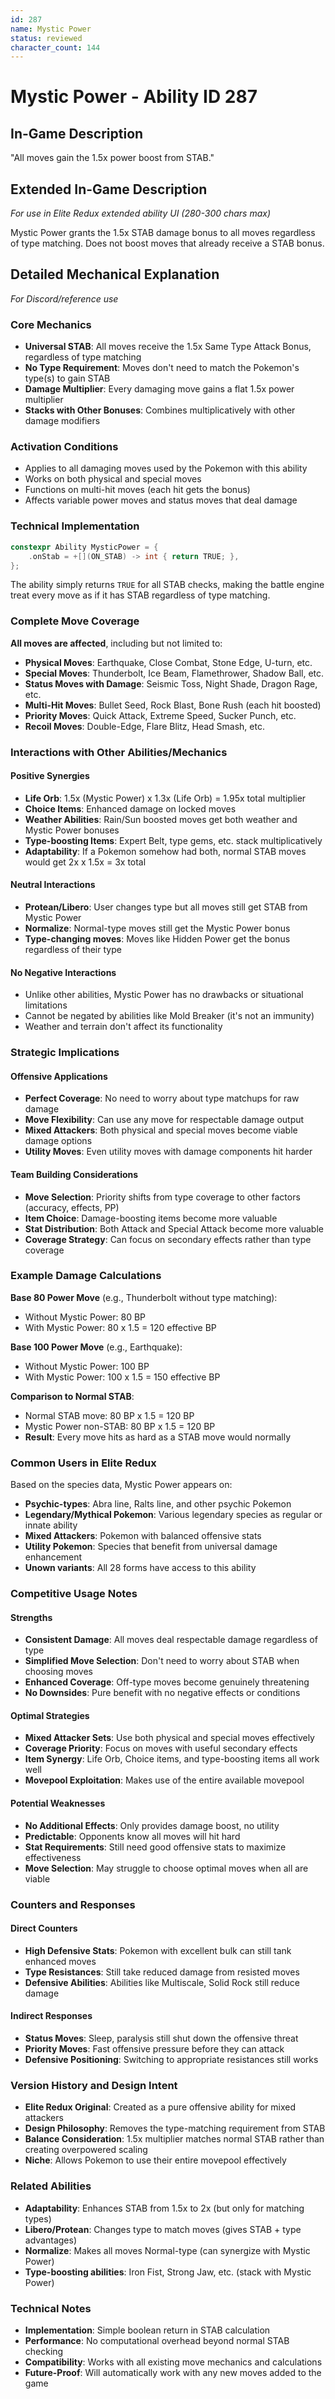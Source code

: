 ```yaml
---
id: 287
name: Mystic Power
status: reviewed
character_count: 144
---
```


# Mystic Power - Ability ID 287

## In-Game Description
"All moves gain the 1.5x power boost from STAB."

## Extended In-Game Description
*For use in Elite Redux extended ability UI (280-300 chars max)*

Mystic Power grants the 1.5x STAB damage bonus to all moves regardless of type matching. Does not boost moves that already receive a STAB bonus.

## Detailed Mechanical Explanation
*For Discord/reference use*

### Core Mechanics
- **Universal STAB**: All moves receive the 1.5x Same Type Attack Bonus, regardless of type matching
- **No Type Requirement**: Moves don't need to match the Pokemon's type(s) to gain STAB
- **Damage Multiplier**: Every damaging move gains a flat 1.5x power multiplier
- **Stacks with Other Bonuses**: Combines multiplicatively with other damage modifiers

### Activation Conditions
- Applies to all damaging moves used by the Pokemon with this ability
- Works on both physical and special moves
- Functions on multi-hit moves (each hit gets the bonus)
- Affects variable power moves and status moves that deal damage

### Technical Implementation
```cpp
constexpr Ability MysticPower = {
    .onStab = +[](ON_STAB) -> int { return TRUE; },
};
```

The ability simply returns `TRUE` for all STAB checks, making the battle engine treat every move as if it has STAB regardless of type matching.

### Complete Move Coverage
**All moves are affected**, including but not limited to:
- **Physical Moves**: Earthquake, Close Combat, Stone Edge, U-turn, etc.
- **Special Moves**: Thunderbolt, Ice Beam, Flamethrower, Shadow Ball, etc.
- **Status Moves with Damage**: Seismic Toss, Night Shade, Dragon Rage, etc.
- **Multi-Hit Moves**: Bullet Seed, Rock Blast, Bone Rush (each hit boosted)
- **Priority Moves**: Quick Attack, Extreme Speed, Sucker Punch, etc.
- **Recoil Moves**: Double-Edge, Flare Blitz, Head Smash, etc.

### Interactions with Other Abilities/Mechanics

#### Positive Synergies
- **Life Orb**: 1.5x (Mystic Power) x 1.3x (Life Orb) = 1.95x total multiplier
- **Choice Items**: Enhanced damage on locked moves
- **Weather Abilities**: Rain/Sun boosted moves get both weather and Mystic Power bonuses
- **Type-boosting Items**: Expert Belt, type gems, etc. stack multiplicatively
- **Adaptability**: If a Pokemon somehow had both, normal STAB moves would get 2x x 1.5x = 3x total

#### Neutral Interactions
- **Protean/Libero**: User changes type but all moves still get STAB from Mystic Power
- **Normalize**: Normal-type moves still get the Mystic Power bonus
- **Type-changing moves**: Moves like Hidden Power get the bonus regardless of their type

#### No Negative Interactions
- Unlike other abilities, Mystic Power has no drawbacks or situational limitations
- Cannot be negated by abilities like Mold Breaker (it's not an immunity)
- Weather and terrain don't affect its functionality

### Strategic Implications

#### Offensive Applications
- **Perfect Coverage**: No need to worry about type matchups for raw damage
- **Move Flexibility**: Can use any move for respectable damage output
- **Mixed Attackers**: Both physical and special moves become viable damage options
- **Utility Moves**: Even utility moves with damage components hit harder

#### Team Building Considerations
- **Move Selection**: Priority shifts from type coverage to other factors (accuracy, effects, PP)
- **Item Choice**: Damage-boosting items become more valuable
- **Stat Distribution**: Both Attack and Special Attack become more valuable
- **Coverage Strategy**: Can focus on secondary effects rather than type coverage

### Example Damage Calculations

**Base 80 Power Move** (e.g., Thunderbolt without type matching):
- Without Mystic Power: 80 BP
- With Mystic Power: 80 x 1.5 = 120 effective BP

**Base 100 Power Move** (e.g., Earthquake):
- Without Mystic Power: 100 BP  
- With Mystic Power: 100 x 1.5 = 150 effective BP

**Comparison to Normal STAB**:
- Normal STAB move: 80 BP x 1.5 = 120 BP
- Mystic Power non-STAB: 80 BP x 1.5 = 120 BP
- **Result**: Every move hits as hard as a STAB move would normally

### Common Users in Elite Redux
Based on the species data, Mystic Power appears on:
- **Psychic-types**: Abra line, Ralts line, and other psychic Pokemon
- **Legendary/Mythical Pokemon**: Various legendary species as regular or innate ability
- **Mixed Attackers**: Pokemon with balanced offensive stats
- **Utility Pokemon**: Species that benefit from universal damage enhancement
- **Unown variants**: All 28 forms have access to this ability

### Competitive Usage Notes

#### Strengths
- **Consistent Damage**: All moves deal respectable damage regardless of type
- **Simplified Move Selection**: Don't need to worry about STAB when choosing moves
- **Enhanced Coverage**: Off-type moves become genuinely threatening
- **No Downsides**: Pure benefit with no negative effects or conditions

#### Optimal Strategies
- **Mixed Attacker Sets**: Use both physical and special moves effectively
- **Coverage Priority**: Focus on moves with useful secondary effects
- **Item Synergy**: Life Orb, Choice items, and type-boosting items all work well
- **Movepool Exploitation**: Makes use of the entire available movepool

#### Potential Weaknesses
- **No Additional Effects**: Only provides damage boost, no utility
- **Predictable**: Opponents know all moves will hit hard
- **Stat Requirements**: Still need good offensive stats to maximize effectiveness
- **Move Selection**: May struggle to choose optimal moves when all are viable

### Counters and Responses

#### Direct Counters
- **High Defensive Stats**: Pokemon with excellent bulk can still tank enhanced moves
- **Type Resistances**: Still take reduced damage from resisted moves
- **Defensive Abilities**: Abilities like Multiscale, Solid Rock still reduce damage

#### Indirect Responses
- **Status Moves**: Sleep, paralysis still shut down the offensive threat
- **Priority Moves**: Fast offensive pressure before they can attack
- **Defensive Positioning**: Switching to appropriate resistances still works

### Version History and Design Intent
- **Elite Redux Original**: Created as a pure offensive ability for mixed attackers
- **Design Philosophy**: Removes the type-matching requirement from STAB
- **Balance Consideration**: 1.5x multiplier matches normal STAB rather than creating overpowered scaling
- **Niche**: Allows Pokemon to use their entire movepool effectively

### Related Abilities
- **Adaptability**: Enhances STAB from 1.5x to 2x (but only for matching types)
- **Libero/Protean**: Changes type to match moves (gives STAB + type advantages)
- **Normalize**: Makes all moves Normal-type (can synergize with Mystic Power)
- **Type-boosting abilities**: Iron Fist, Strong Jaw, etc. (stack with Mystic Power)

### Technical Notes
- **Implementation**: Simple boolean return in STAB calculation
- **Performance**: No computational overhead beyond normal STAB checking
- **Compatibility**: Works with all existing move mechanics and calculations
- **Future-Proof**: Will automatically work with any new moves added to the game